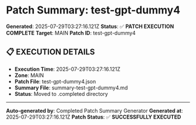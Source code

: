 # Patch Summary: test-gpt-dummy4

**Generated**: 2025-07-29T03:27:16.121Z
**Status**: ✅ **PATCH EXECUTION COMPLETE**
**Target**: MAIN
**Patch ID**: test-gpt-dummy4

## 📋 **EXECUTION DETAILS**

- **Execution Time**: 2025-07-29T03:27:16.121Z
- **Zone**: MAIN
- **Patch File**: test-gpt-dummy4.json
- **Summary File**: summary-test-gpt-dummy4.md
- **Status**: Moved to .completed directory

---
**Auto-generated by**: Completed Patch Summary Generator
**Generated at**: 2025-07-29T03:27:16.121Z
**Patch Status**: ✅ **SUCCESSFULLY EXECUTED**
